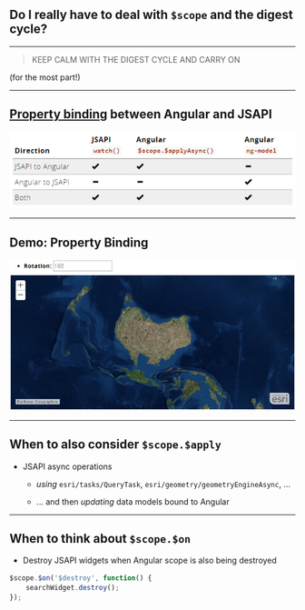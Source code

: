 ## Do I really have to deal with `$scope` and the digest cycle?

---

> KEEP CALM WITH THE DIGEST CYCLE AND CARRY ON

(for the most part!)

---

## [Property binding](http://esri.github.io/angular-esri-map/#/patterns/property-binding) between Angular and JSAPI

[![property_binding_chart](img/property_binding_chart.png)](http://esri.github.io/angular-esri-map/#/patterns/property-binding)

---

## Demo: Property Binding

[![mapview_property-binding](img/mapview_property-binding.png)](http://esri.github.io/angular-esri-map/#/examples/property-binding)

---

## When to also consider `$scope.$apply`

- JSAPI async operations

  - _using_ `esri/tasks/QueryTask`, `esri/geometry/geometryEngineAsync`, ...

  - ... and then _updating_ data models bound to Angular

---

## When to think about `$scope.$on`

- Destroy JSAPI widgets when Angular scope is also being destroyed

```javascript
$scope.$on('$destroy', function() {
    searchWidget.destroy();
});
```
